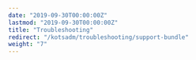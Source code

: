 ```yaml
---
date: "2019-09-30T00:00:00Z"
lastmod: "2019-09-30T00:00:00Z"
title: "Troubleshooting"
redirect: "/kotsadm/troubleshooting/support-bundle"
weight: "7"
---
```

